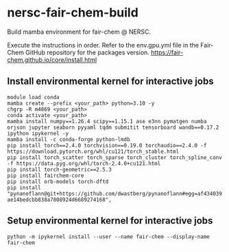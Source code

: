# nersc-fair-chem-build
Build mamba environment for fair-chem @ NERSC.

Execute the instructions in order. Refer to the env.gpu.yml file in the Fair-Chem GitHub repository for the packages version.
https://fair-chem.github.io/core/install.html

## Install environmental kernel for interactive jobs
`module load conda`  
`mamba create --prefix <your_path> python=3.10 -y`  
`chgrp -R m4869 <your_path>`  
`conda activate <your_path>`  
`mamba install numpy==1.26.4 scipy==1.15.1 ase e3nn pymatgen numba orjson jupyter seaborn pyyaml tqdm submitit tensorboard wandb==0.17.2 ipython ipykernel -y`  
`mamba install -c conda-forge python-lmdb`  
`pip install torch==2.4.0 torchvision==0.19.0 torchaudio==2.4.0 -f https://download.pytorch.org/whl/cu121/torch_stable.html`  
`pip install torch_scatter torch_sparse torch_cluster torch_spline_conv -f https://data.pyg.org/whl/torch-2.4.0+cu121.html`  
`pip install torch-geometric==2.5.3`  
`pip install fairchem-core`  
`pip install orb-models torch-dftd`  
`pip install "pynanoflann@git+https://github.com/dwastberg/pynanoflann#egg=af434039ae14bedcbb838a7808924d6689274168",`  

## Setup environmental kernel for interactive jobs
`python -m ipykernel install --user --name fair-chem --display-name fair-chem`

